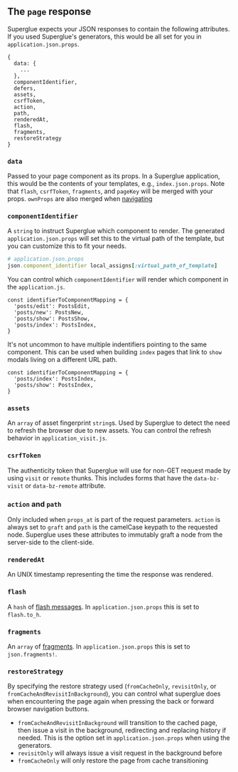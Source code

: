 ## The `page` response
Superglue expects your JSON responses to contain the following attributes. If you
used Superglue's generators, this would be all set for you in
`application.json.props`.

```
{
  data: {
    ...
  },
  componentIdentifier,
  defers,
  assets,
  csrfToken,
  action,
  path,
  renderedAt,
  flash,
  fragments,
  restoreStrategy
}
```

### `data`
Passed to your page component as its props. In a Superglue application, this would
be the contents of your templates, e.g., `index.json.props`. Note that `flash`,
`csrfToken`, `fragments`, and `pageKey` will be merged with your props.
`ownProps` are also merged when [navigating](./react-redux.md#navigateto)

### `componentIdentifier`
A `string` to instruct Superglue which component to render. The generated
`application.json.props` will set this to the virtual path of the template, but
you can customize this to fit your needs.

```ruby
# application.json.props
json.component_identifier local_assigns[:virtual_path_of_template]
```

You can control which `componentIdentifier` will render which component in the
`application.js`.

```
const identifierToComponentMapping = {
  'posts/edit': PostsEdit,
  'posts/new': PostsNew,
  'posts/show': PostsShow,
  'posts/index': PostsIndex,
}
```

It's not uncommon to have multiple indentifiers pointing to the same component.
This can be used when building `index` pages that link to `show ` modals living
on a different URL path.

```
const identifierToComponentMapping = {
  'posts/index': PostsIndex,
  'posts/show': PostsIndex,
}
```

### `assets`
An `array` of asset fingerprint `string`s. Used by Superglue to detect the need to
refresh the browser due to new assets. You can control the refresh behavior in
`application_visit.js`.

### `csrfToken`
The authenticity token that Superglue will use for non-GET request made by using
`visit` or `remote` thunks. This includes forms that have the `data-bz-visit`
or `data-bz-remote` attribute.

### `action` and `path`
Only included when `props_at` is part of the request parameters. `action` is always
set to `graft` and `path` is the camelCase keypath to the requested node.
Superglue uses these attributes to immutably graft a node from the server-side to
the client-side.

### `renderedAt`
An UNIX timestamp representing the time the response was rendered.

### `flash`
A `hash` of [flash messages](./rails.md#rails-flash). In
`application.json.props` this is set to `flash.to_h`.

### `fragments`
An `array` of [fragments](./updating-fragments.md#fragments). In
`application.json.props` this is set to `json.fragments!`.

### `restoreStrategy`
By specifying the restore strategy used (`fromCacheOnly`, `revisitOnly`, or
`fromCacheAndRevisitInBackground`), you can control what superglue does when
encountering the page again when pressing the back or forward browser navigation
buttons.
  - `fromCacheAndRevisitInBackground` will transition to the cached page, then
  issue a visit in the background, redirecting and replacing history if needed.
  This is the option set in `application.json.props` when using the generators.
  - `revisitOnly` will always issue a visit request in the background before
  - `fromCacheOnly` will only restore the page from cache
  transitioning
